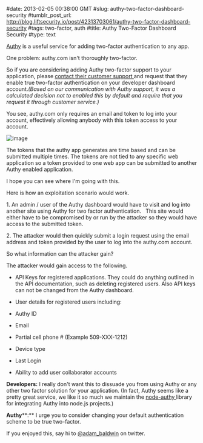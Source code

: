 #date: 2013-02-05 00:38:00 GMT
#slug: authy-two-factor-dashboard-security
#tumblr_post_url: http://blog.liftsecurity.io/post/42313703061/authy-two-factor-dashboard-security
#tags: two-factor, auth
#title: Authy Two-Factor Dashboard Security
#type: text

[Authy][0] is a useful service for adding two-factor authentication to any app.

One problem: authy.com isn't thoroughly two-factor.

So if you are considering adding Authy two-factor support to your application, please [contact their customer support ][1]and request that they enable true two-factor authentication on your developer dashboard account._(Based on our communication with Authy support, it was a calculated decision not to enabled this by default and require that you request it through customer service.)_

You see, authy.com only requires an email and token to log into your account, effectively allowing anybody with this token access to your account.

![image](http://cl.ly/image/390s253t3T1W/Screen%20Shot%202013-02-03%20at%2011.20.06%20AM.png)

The tokens that the authy app generates are time based and can be submitted multiple times. The tokens are not tied to any specific web application so a token provided to one web app can be submitted to another Authy enabled application.

I hope you can see where I'm going with this.

Here is how an exploitation scenario would work.

1\. An admin / user of the Authy dashboard would have to visit and log into another site using Authy for two factor authentication.   This site would either have to be compromised by or run by the attacker so they would have access to the submitted token.

2\. The attacker would then quickly submit a login request using the email address and token provided by the user to log into the authy.com account.

So what information can the attacker gain?

The attacker would gain access to the following.

* API Keys for registered applications. They could do anything outlined in the API documentation, such as deleting registered users. Also API keys can not be changed from the Authy dashboard.

* User details for registered users including:

* Authy ID

* Email

* Partial cell phone \#  (Example 509-XXX-1212)

* Device type

* Last Login

* Ability to add user collaborator accounts

**D****evelopers****:** I really don't want this to dissuade you from using Authy or any other two factor solution for your application. (In fact, Authy seems like a pretty great service, we like it so much we maintain the [node-authy ][2]library for integrating Authy into node.js projects.)

  
**Authy****:** I urge you to consider changing your default authentication scheme to be true two-factor.

If you enjoyed this, say hi to [@adam\_baldwin][3] on twitter.  


[0]: https://authy.com
[1]: https://www.authy.com/help/contact
[2]: https://github.com/evilpacket/node-authy
[3]: https://twitter.com/adam_baldwin